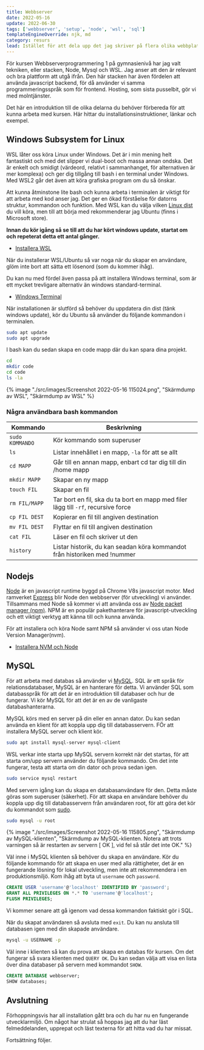 ```yaml
---
title: Webbserver
date: 2022-05-16
update: 2022-06-30
tags: ['webbserver', 'setup', 'node', 'wsl', 'sql']
templateEngineOverride: njk, md
category: resurs
lead: Istället för att dela upp det jag skriver på flera olika webbplatser (kursböcker) har jag bestämt mig för att samla det här. Det här är alltså en introduktionspost till det du behöver för att kunna arbeta med kursen webbserverprogrammering (i min regi).
---
```


För kursen Webbserverprogrammering 1 på gymnasienivå har jag valt tekniken, eller stacken, Node, Mysql och WSL. Jag anser att den är relevant och bra plattform att utgå ifrån. Den här stacken har även fördelen att använda javascript backend, för då använder vi samma programmeringsspråk som för frontend. Hosting, som sista pusselbit, gör vi med molntjänster.

Det här en introduktion till de olika delarna du behöver förbereda för att kunna arbeta med kursen. Här hittar du installationsinstruktioner, länkar och exempel.

## Windows Subsystem for Linux

WSL låter oss köra Linux under Windows. Det är i min mening helt fantastiskt och med det slipper vi dual-boot och massa annan ondska. Det är enkelt och smidigt (värdeord, relativt i sammanhanget, för alternativen är mer komplexa) och ger dig tillgång till bash i en terminal under Windows. Med WSL2 går det även att köra grafiska program om du så önskar.

Att kunna åtminstone lite bash och kunna arbeta i terminalen är viktigt för att arbeta med kod anser jag. Det ger en ökad förståelse för datorns struktur, kommandon och funktion. Med WSL kan du välja vilken [Linux dist](https://en.wikipedia.org/wiki/Linux_distribution) du vill köra, men till att börja med rekommenderar jag Ubuntu (finns i Microsoft store).

**Innan du kör igång så se till att du har kört windows update, startat om och repeterat detta ett antal gånger.**

* [Installera WSL](https://docs.microsoft.com/en-us/windows/wsl/install)

När du installerar WSL/Ubuntu så var noga när du skapar en användare, glöm inte bort att sätta ett lösenord (som du kommer ihåg). 

Du kan nu med fördel även passa på att installera Windows terminal, som är ett mycket trevligare alternativ än windows standard-terminal.

* [Windows Terminal](https://docs.microsoft.com/en-us/windows/terminal/install)

När installationen är slutförd så behöver du uppdatera din dist (tänk windows update), kör du Ubuntu så använder du följande kommandon i terminalen.

```bash
sudo apt update
sudo apt upgrade
```

I bash kan du sedan skapa en code mapp där du kan spara dina projekt.

```bash
cd
mkdir code
cd code
ls -la
```

{% image "./src/images/Screenshot 2022-05-16 115024.png", "Skärmdump av WSL", "Skärmdump av WSL" %}

### Några användbara bash kommandon

| Kommando | Beskrivning |
| --- | --- |
| ```sudo KOMMANDO``` | Kör kommando som superuser |
| ```ls``` | Listar innehållet i en mapp, ```-la``` för att se allt |
| ```cd MAPP``` | Går till en annan mapp, enbart cd tar dig till din /home mapp |
| ```mkdir MAPP``` | Skapar en ny mapp |
| ```touch FIL``` | Skapar en fil |
| ```rm FIL/MAPP``` | Tar bort en fil, ska du ta bort en mapp med filer lägg till ```-rf```, recursive force |
| ```cp FIL DEST``` | Kopierar en fil till angiven destination |
| ```mv FIL DEST``` | Flyttar en fil till angiven destination |
| ```cat FIL``` | Läser en fil och skriver ut den |
| ```history``` | Listar historik, du kan seadan köra kommandot från historiken med !nummer |

## Nodejs

[Node](https://nodejs.org/en/) är en javascript runtime byggd på Chrome V8s javascript motor. Med ramverket [Express](https://expressjs.com/) blir Node den webbserver (för utveckling) vi använder. Tillsammans med Node så kommer vi att använda oss av [Node packet manager (npm)](https://www.npmjs.com/). NPM är en populär pakethanterare för javascript-utveckling och ett viktigt verktyg att känna till och kunna använda.

För att installera och köra Node samt NPM så använder vi oss utan Node Version Manager(nvm).

* [Installera NVM och Node](https://docs.microsoft.com/en-us/windows/dev-environment/javascript/nodejs-on-wsl#install-nvm-nodejs-and-npm)

## MySQL

För att arbeta med databas så använder vi [MySQL](https://www.mysql.com/). SQL är ett språk för relationsdatabaser, MySQL är en hanterare för detta. Vi använder SQL som databasspråk för att det är en introduktion till databaser och hur de fungerar. Vi kör MySQL för att det är en av de vanligaste databashanterarna.

MySQL körs med en server på din eller en annan dator. Du kan sedan använda en klient för att koppla upp dig till databasservern. FÖr att installera MySQL server och klient kör.

```bash
sudo apt install mysql-server mysql-client
```

WSL verkar inte starta upp MySQL servern korrekt när det startas, för att starta om/upp servern använder du följande kommando. Om det inte fungerar, testa att starta om din dator och prova sedan igen.

```bash
sudo service mysql restart
```

Med servern igång kan du skapa en databasanvändare för den. Detta måste göras som superuser (säkerhet). För att skapa en användare behöver du koppla upp dig till databasservern från användaren root, för att göra det kör du kommandot som [sudo](https://sv.wikipedia.org/wiki/Sudo).

```bash
sudo mysql -u root
```

{% image "./src/images/Screenshot 2022-05-16 115805.png", "Skärmdump av MySQL-klienten", "Skärmdump av MySQL-klienten. Notera att trots varningen så är restarten av servern [  OK  ], vid fel så står det inte OK." %}

Väl inne i MySQL klienten så behöver du skapa en användare. Kör du följande kommando för att skapa en user med alla rättigheter, det är en fungerande lösning för lokal utveckling, men inte att rekommendera i en produktionsmiljö. Kom ihåg att byta ut `username` och `password`.

```sql
CREATE USER 'username'@'localhost' IDENTIFIED BY 'password';
GRANT ALL PRIVILEGES ON *.* TO 'username'@'localhost';
FLUSH PRIVILEGES;
```

Vi kommer senare att gå igenom vad dessa kommandon faktiskt gör i SQL.

När du skapat användaren så avsluta med `exit`. Du kan nu ansluta till databasen igen med din skapade användare.

```bash
mysql -u USERNAME -p
```

Väl inne i klienten så kan du prova att skapa en databas för kursen. Om det fungerar så svara klienten med ```QUERY OK```. Du kan sedan välja att visa en lista över dina databaser på servern med kommandot ```SHOW```.

```sql
CREATE DATABASE webbserver;
SHOW databases;
```

## Avslutning

Förhoppningsvis har all installation gått bra och du har nu en fungerande utvecklarmiljö. Om något har strulat så hoppas jag att du har läst felmeddelanden, upprepat och läst texterna för att hitta vad du har missat.

Fortsättning följer.

